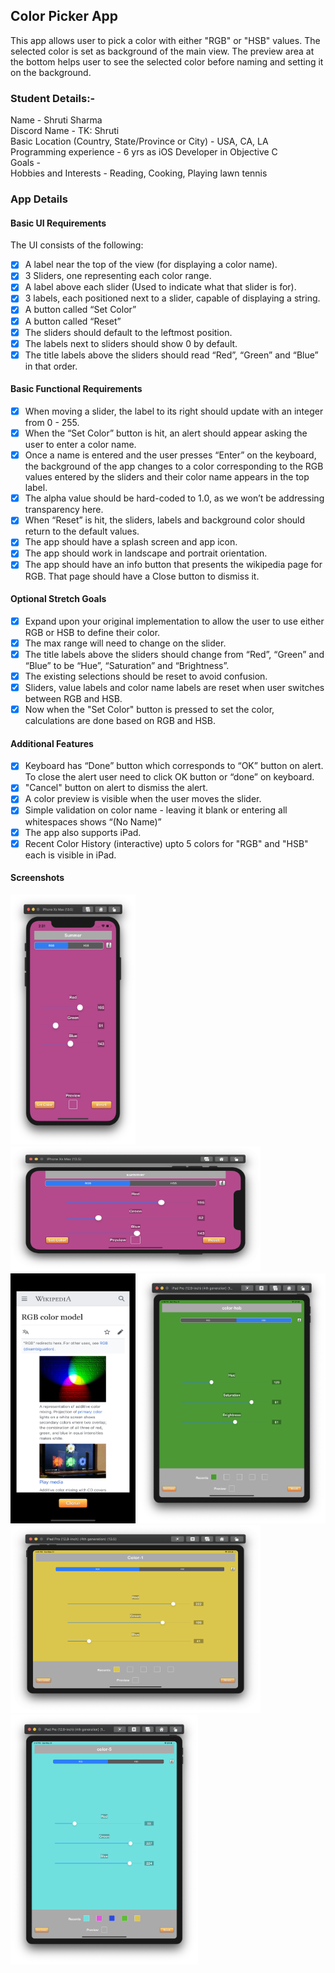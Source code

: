 ## Color Picker App
This app allows user to pick a color with either "RGB" or "HSB" values. The selected color is set as background of the main view. The preview area at the bottom helps user to see the selected color before naming and setting it on the background.

### Student Details:- 

Name - Shruti Sharma <br/>
Discord Name - TK: Shruti <br/>
Basic Location (Country, State/Province or City) - USA, CA, LA <br/>
Programming experience - 6 yrs as iOS Developer in Objective C <br/>
Goals - <br/> 
Hobbies and Interests - Reading, Cooking, Playing lawn tennis

### App Details

#### Basic UI Requirements

The UI consists of the following: <br/>
- [x] A label near the top of the view (for displaying a color name).
- [x] 3 Sliders, one representing each color range.
- [x] A label above each slider (Used to indicate what that slider is for).
- [x] 3 labels, each positioned next to a slider, capable of displaying a string.
- [x] A button called “Set Color”
- [x] A button called “Reset”
- [x] The sliders should default to the leftmost position.
- [x] The labels next to sliders should show 0 by default. 
- [x] The title labels above the sliders should read “Red”, “Green” and “Blue” in that order.

#### Basic Functional Requirements

- [x] When moving a slider, the label to its right should update with an integer from 0 - 255.
- [x] When the “Set Color” button is hit, an alert should appear asking the user to enter a color name.
- [x] Once a name is entered and the user presses “Enter” on the keyboard, the background of the app changes to a color corresponding to the RGB values entered by the sliders and their color name appears in the top label. 
- [x] The alpha value should be hard-coded to 1.0, as we won’t be addressing transparency here.
- [x] When “Reset” is hit, the sliders, labels and background color should return to the default values.
- [x] The app should have a splash screen and app icon.
- [x] The app should work in landscape and portrait orientation.
- [x] The app should have an info button that presents the wikipedia page for RGB. That page should have a Close button to dismiss it.

#### Optional Stretch Goals 

- [x] Expand upon your original implementation to allow the user to use either RGB or HSB to define their color.
- [x] The max range will need to change on the slider.
- [x] The title labels above the sliders should change from “Red”, “Green” and “Blue” to be “Hue”, “Saturation” and “Brightness”.
- [x] The existing selections should be reset to avoid confusion.
- [x] Sliders, value labels and color name labels are reset when user switches between RGB and HSB.
- [x] Now when the "Set Color" button is pressed to set the color, calculations are done based on RGB and HSB.

#### Additional Features
- [x] Keyboard has “Done” button which corresponds to “OK” button on alert. To close the alert user need to click OK button or “done” on keyboard.
- [x] "Cancel" button on alert to dismiss the alert.
- [x] A color preview is visible when the user moves the slider.
- [x] Simple validation on color name - leaving it blank or entering all whitespaces shows “(No Name)”
- [x] The app also supports iPad.
- [x] Recent Color History (interactive) upto 5 colors for "RGB" and "HSB" each is visible in iPad.

#### Screenshots
<img src="Screenshots/iPhone/iPhone-Potrait.png" width="200" height="400">
<img src="Screenshots/iPhone/iPhone-Landscape.png" width="400" height="200">
<img src="Screenshots/iPhone/Iphone-Wikipedia.png" width="200" height="400">
<img src="Screenshots/iPad/iPad-Potrait.png" width="300" height="400">
<img src="Screenshots/iPad/iPad-Landscape.png" width="400" height="300">
<img src="Screenshots/iPad/iPad-ColorHistory.png" width="300" height="400">
